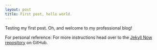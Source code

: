 ```yaml
---
layout: post
title: First post, hello world.
---
```


Testing my first post. Oh, and welcome to my professional blog!

For personal reference: For more instructions head over to the [Jekyll Now repository](https://github.com/barryclark/jekyll-now) on GitHub.
